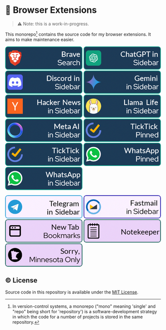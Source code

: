 # 🔌 Browser Extensions

> ⚠ Note: this is a work-in-progress.

This monorepo[^1] contains the source code for my browser extensions. It aims to make maintenance easier.

[![banner](assets/banners/brave-header-2.png)](brave-search) [![banner](assets/banners/chatgpt-banner-1.png)](chatgpt-in-sidebar) [![banner](assets/banners/discord-banner-2.png)](discord-in-sidebar) [![banner](assets/banners/gemini-2.png)](gemini-in-sidebar) [![banner](assets/banners/hn-2.png)](hacker-news-in-sidebar) [![banner](assets/banners/llamalife-2.png)](llamalife-in-sidebar) [![banner](assets/banners/metaai-2.png)](metaai-in-sidebar) [![banner](assets/banners/ticktick-pinned-2.png)](ticktick-pinned) [![banner](assets/banners/ticktick-sidebar-1.png)](ticktick-in-sidebar) [![banner](assets/banners/whatsapp-pinned-1.png)](whatsapp-pinned) [![banner](assets/banners/whatsapp-sidebar-2.png)](whatsapp-in-sidebar)

[![banner](assets/banners/telegram-sidebar-1.png)](telegram-in-sidebar) [![banner](assets/banners/fastmail-sidebar-1.png)](fastmail-in-sidebar) [![banner](assets/banners/newtab-bookmarks-1.png)](new-tab-bookmarks) [![banner](assets/banners/notekeeper-2.png)](notekeeper) [![banner](assets/banners/sorry-mn-only-2.png)](sorry-minnesota-only)

## © License

Source code in this repository is available under the [MIT License](LICENSE).

[^1]: In version-control systems, a monorepo ("mono" meaning 'single' and "repo" being short for 'repository') is a software-development strategy in which the code for a number of projects is stored in the same repository.
